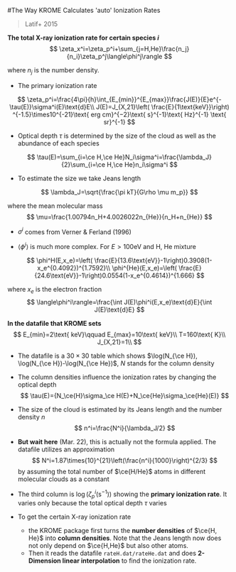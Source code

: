 #The Way KROME Calculates 'auto' Ionization Rates

> Latif+ 2015

**The total X-ray ionization rate for certain species $i$**
$$
\zeta_x^i=\zeta_p^i+\sum_{j=H,He}\frac{n_j}{n_i}\zeta_p^j\langle\phi^j\rangle
$$

where $n_j$ is the number density.

- The primary ionization rate

$$
\zeta_p^i=\frac{4\pi}{h}\int_{E_{min}}^{E_{max}}\frac{J(E)}{E}e^{-\tau(E)}\sigma^i(E)\text{d}E\\
J(E)=J_{X,21}\left( \frac{E}{1\text{keV}}\right) ^{-1.5}\times10^{-21}\text{ erg cm}^{−2}\text{ s}^{-1}\text{ Hz}^{-1} \text{ sr}^{-1}
$$

- Optical depth $\tau$ is determined by the size of the cloud as well as the abundance of each species

$$
\tau(E)=\sum_{i=\ce H,\ce He}N_i\sigma^i=\frac{\lambda_J}{2}\sum_{i=\ce H,\ce He}n_i\sigma^i
$$

- To estimate the size we take Jeans length

$$
\lambda_J=\sqrt{\frac{\pi kT}{G\rho \mu m_p}}
$$

where the mean molecular mass
$$
\mu=\frac{1.00794n_H+4.0026022n_{He}}{n_H+n_{He}}
$$

- $\sigma^i$ comes from Verner $\&$ Ferland (1996)

- $\langle\phi^j\rangle$ is much more complex. For $E>100$eV and H, He mixture

$$
\phi^H(E,x_e)=\left( \frac{E}{13.6\text{eV}}-1\right)0.3908(1-x_e^{0.4092})^{1.7592}\\
\phi^{He}(E,x_e)=\left( \frac{E}{24.6\text{eV}}-1\right)0.0554(1-x_e^{0.4614})^{1.666}
$$

where $x_e$ is the electron fraction
$$
\langle\phi^i\rangle=\frac{\int J(E)\phi^i(E,x_e)\text{d}E}{\int J(E)\text{d}E}
$$


**In the datafile that KROME sets**
$$
E_{min}=2\text{ keV}\qquad E_{max}=10\text{ keV}\\
T=160\text{ K}\\
J_{X,21}=1\\
$$

- The datafile is a $30\times30$ table which shows $\log(N_{\ce H}), \log(N_{\ce H})-\log(N_{\ce He})$, $N$ stands for the column density

- The column densities influence the ionization rates by changing the optical depth
  $$
  \tau(E)={N_\ce{H}\sigma_\ce H(E)+N_\ce{He}\sigma_\ce{He}(E)}
  $$

- The size of the cloud is estimated by its Jeans length and the number density $n$
  $$
  n^i=\frac{N^i}{\lambda_J/2}
  $$

- **But wait here** (Mar. 22), this is actually not the formula applied. The datafile utilizes an approximation
  $$
  N^i=1.87\times{10}^{21}\left(\frac{n^i}{1000}\right)^{2/3}
  $$
  by assuming the total number of $\ce{H/He}$ atoms in different molecular clouds as a constant

- The third column is $\log(\zeta_p^i(\text{s}^{-1}))$ showing the **primary ionization rate**. It varies only because the total optical depth $\tau$ varies

- To get the certain X-ray ionization rate
  - the KROME package first turns the **number densities** of $\ce{H, He}$ into **column densities**. Note that the Jeans length now does not only depend on $\ce{H,He}$ but also other atoms. 
  - Then it reads the datafile `rateH.dat/rateHe.dat` and does **2-Dimension linear interpolation** to find the ionization rate.